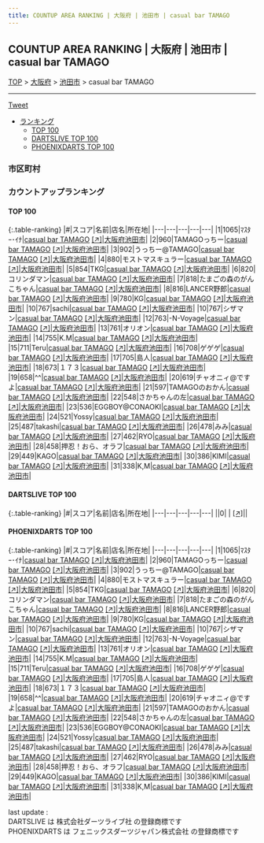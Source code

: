 ```yaml
---
title: COUNTUP AREA RANKING | 大阪府 | 池田市 | casual bar TAMAGO
---
```

## COUNTUP AREA RANKING | 大阪府 | 池田市 | casual bar TAMAGO

[TOP](/darts/rank/) > [大阪府](/darts/rank/大阪府/) > [池田市](/darts/rank/大阪府/池田市/) > casual bar TAMAGO

___

<a href="https://twitter.com/share?ref_src=twsrc%5Etfw" data-text="COUNTUP AREA RANKING | 大阪府池田市casual bar TAMAGO" class="twitter-share-button" data-hashtags="DARTSLIVE,PHOENIXDARTS,darts,ダーツ" data-show-count="false">Tweet</a>

* [ランキング](#カウントアップランキング)
    * [TOP 100](#top-100)
    * [DARTSLIVE TOP 100](#dartslive-top-100)
    * [PHOENIXDARTS TOP 100](#phoenixdarts-top-100)

### 市区町村

<ul>

</ul>

### カウントアップランキング

#### TOP 100



{:.table-ranking}
|#|スコア|名前|店名|所在地|
|---|---|---|---|---|
|1|1065|<span class="rank-name-pd">ﾏｽﾀｰ･ｲﾅ</span>|<a href="/darts/rank/shops/81102.html">casual bar TAMAGO</a> <a href="https://vs.phoenixdarts.com/jp/shop/shopDetailInfo/s_81102?s_seq=81102">[↗]</a>|<a href="/darts/rank/大阪府/池田市">大阪府池田市</a>|
|2|960|<span class="rank-name-pd">TAMAGOっちー</span>|<a href="/darts/rank/shops/81102.html">casual bar TAMAGO</a> <a href="https://vs.phoenixdarts.com/jp/shop/shopDetailInfo/s_81102?s_seq=81102">[↗]</a>|<a href="/darts/rank/大阪府/池田市">大阪府池田市</a>|
|3|902|<span class="rank-name-pd">うっちー@TAMAGO</span>|<a href="/darts/rank/shops/81102.html">casual bar TAMAGO</a> <a href="https://vs.phoenixdarts.com/jp/shop/shopDetailInfo/s_81102?s_seq=81102">[↗]</a>|<a href="/darts/rank/大阪府/池田市">大阪府池田市</a>|
|4|880|<span class="rank-name-pd">モストマスキュラー</span>|<a href="/darts/rank/shops/81102.html">casual bar TAMAGO</a> <a href="https://vs.phoenixdarts.com/jp/shop/shopDetailInfo/s_81102?s_seq=81102">[↗]</a>|<a href="/darts/rank/大阪府/池田市">大阪府池田市</a>|
|5|854|<span class="rank-name-pd">TKG</span>|<a href="/darts/rank/shops/81102.html">casual bar TAMAGO</a> <a href="https://vs.phoenixdarts.com/jp/shop/shopDetailInfo/s_81102?s_seq=81102">[↗]</a>|<a href="/darts/rank/大阪府/池田市">大阪府池田市</a>|
|6|820|<span class="rank-name-pd">コリンダマン</span>|<a href="/darts/rank/shops/81102.html">casual bar TAMAGO</a> <a href="https://vs.phoenixdarts.com/jp/shop/shopDetailInfo/s_81102?s_seq=81102">[↗]</a>|<a href="/darts/rank/大阪府/池田市">大阪府池田市</a>|
|7|818|<span class="rank-name-pd">たまごの森のがんこちゃん</span>|<a href="/darts/rank/shops/81102.html">casual bar TAMAGO</a> <a href="https://vs.phoenixdarts.com/jp/shop/shopDetailInfo/s_81102?s_seq=81102">[↗]</a>|<a href="/darts/rank/大阪府/池田市">大阪府池田市</a>|
|8|816|<span class="rank-name-pd">LANCER野郎</span>|<a href="/darts/rank/shops/81102.html">casual bar TAMAGO</a> <a href="https://vs.phoenixdarts.com/jp/shop/shopDetailInfo/s_81102?s_seq=81102">[↗]</a>|<a href="/darts/rank/大阪府/池田市">大阪府池田市</a>|
|9|780|<span class="rank-name-pd">KG</span>|<a href="/darts/rank/shops/81102.html">casual bar TAMAGO</a> <a href="https://vs.phoenixdarts.com/jp/shop/shopDetailInfo/s_81102?s_seq=81102">[↗]</a>|<a href="/darts/rank/大阪府/池田市">大阪府池田市</a>|
|10|767|<span class="rank-name-pd">sachi</span>|<a href="/darts/rank/shops/81102.html">casual bar TAMAGO</a> <a href="https://vs.phoenixdarts.com/jp/shop/shopDetailInfo/s_81102?s_seq=81102">[↗]</a>|<a href="/darts/rank/大阪府/池田市">大阪府池田市</a>|
|10|767|<span class="rank-name-pd">シザマン</span>|<a href="/darts/rank/shops/81102.html">casual bar TAMAGO</a> <a href="https://vs.phoenixdarts.com/jp/shop/shopDetailInfo/s_81102?s_seq=81102">[↗]</a>|<a href="/darts/rank/大阪府/池田市">大阪府池田市</a>|
|12|763|<span class="rank-name-pd">-N-Voyage</span>|<a href="/darts/rank/shops/81102.html">casual bar TAMAGO</a> <a href="https://vs.phoenixdarts.com/jp/shop/shopDetailInfo/s_81102?s_seq=81102">[↗]</a>|<a href="/darts/rank/大阪府/池田市">大阪府池田市</a>|
|13|761|<span class="rank-name-pd">オリオン</span>|<a href="/darts/rank/shops/81102.html">casual bar TAMAGO</a> <a href="https://vs.phoenixdarts.com/jp/shop/shopDetailInfo/s_81102?s_seq=81102">[↗]</a>|<a href="/darts/rank/大阪府/池田市">大阪府池田市</a>|
|14|755|<span class="rank-name-pd">K.M</span>|<a href="/darts/rank/shops/81102.html">casual bar TAMAGO</a> <a href="https://vs.phoenixdarts.com/jp/shop/shopDetailInfo/s_81102?s_seq=81102">[↗]</a>|<a href="/darts/rank/大阪府/池田市">大阪府池田市</a>|
|15|711|<span class="rank-name-pd">Teru</span>|<a href="/darts/rank/shops/81102.html">casual bar TAMAGO</a> <a href="https://vs.phoenixdarts.com/jp/shop/shopDetailInfo/s_81102?s_seq=81102">[↗]</a>|<a href="/darts/rank/大阪府/池田市">大阪府池田市</a>|
|16|708|<span class="rank-name-pd">ゲゲゲ</span>|<a href="/darts/rank/shops/81102.html">casual bar TAMAGO</a> <a href="https://vs.phoenixdarts.com/jp/shop/shopDetailInfo/s_81102?s_seq=81102">[↗]</a>|<a href="/darts/rank/大阪府/池田市">大阪府池田市</a>|
|17|705|<span class="rank-name-pd">島人</span>|<a href="/darts/rank/shops/81102.html">casual bar TAMAGO</a> <a href="https://vs.phoenixdarts.com/jp/shop/shopDetailInfo/s_81102?s_seq=81102">[↗]</a>|<a href="/darts/rank/大阪府/池田市">大阪府池田市</a>|
|18|673|<span class="rank-name-pd">１７３</span>|<a href="/darts/rank/shops/81102.html">casual bar TAMAGO</a> <a href="https://vs.phoenixdarts.com/jp/shop/shopDetailInfo/s_81102?s_seq=81102">[↗]</a>|<a href="/darts/rank/大阪府/池田市">大阪府池田市</a>|
|19|658|<span class="rank-name-pd">^^</span>|<a href="/darts/rank/shops/81102.html">casual bar TAMAGO</a> <a href="https://vs.phoenixdarts.com/jp/shop/shopDetailInfo/s_81102?s_seq=81102">[↗]</a>|<a href="/darts/rank/大阪府/池田市">大阪府池田市</a>|
|20|619|<span class="rank-name-pd">チャオニィ@ですよ</span>|<a href="/darts/rank/shops/81102.html">casual bar TAMAGO</a> <a href="https://vs.phoenixdarts.com/jp/shop/shopDetailInfo/s_81102?s_seq=81102">[↗]</a>|<a href="/darts/rank/大阪府/池田市">大阪府池田市</a>|
|21|597|<span class="rank-name-pd">TAMAGOのおかん</span>|<a href="/darts/rank/shops/81102.html">casual bar TAMAGO</a> <a href="https://vs.phoenixdarts.com/jp/shop/shopDetailInfo/s_81102?s_seq=81102">[↗]</a>|<a href="/darts/rank/大阪府/池田市">大阪府池田市</a>|
|22|548|<span class="rank-name-pd">さかちゃんの左</span>|<a href="/darts/rank/shops/81102.html">casual bar TAMAGO</a> <a href="https://vs.phoenixdarts.com/jp/shop/shopDetailInfo/s_81102?s_seq=81102">[↗]</a>|<a href="/darts/rank/大阪府/池田市">大阪府池田市</a>|
|23|536|<span class="rank-name-pd">EGGBOY@CONAOKI</span>|<a href="/darts/rank/shops/81102.html">casual bar TAMAGO</a> <a href="https://vs.phoenixdarts.com/jp/shop/shopDetailInfo/s_81102?s_seq=81102">[↗]</a>|<a href="/darts/rank/大阪府/池田市">大阪府池田市</a>|
|24|521|<span class="rank-name-pd">Yossy</span>|<a href="/darts/rank/shops/81102.html">casual bar TAMAGO</a> <a href="https://vs.phoenixdarts.com/jp/shop/shopDetailInfo/s_81102?s_seq=81102">[↗]</a>|<a href="/darts/rank/大阪府/池田市">大阪府池田市</a>|
|25|487|<span class="rank-name-pd">takashi</span>|<a href="/darts/rank/shops/81102.html">casual bar TAMAGO</a> <a href="https://vs.phoenixdarts.com/jp/shop/shopDetailInfo/s_81102?s_seq=81102">[↗]</a>|<a href="/darts/rank/大阪府/池田市">大阪府池田市</a>|
|26|478|<span class="rank-name-pd">みみ</span>|<a href="/darts/rank/shops/81102.html">casual bar TAMAGO</a> <a href="https://vs.phoenixdarts.com/jp/shop/shopDetailInfo/s_81102?s_seq=81102">[↗]</a>|<a href="/darts/rank/大阪府/池田市">大阪府池田市</a>|
|27|462|<span class="rank-name-pd">RYO</span>|<a href="/darts/rank/shops/81102.html">casual bar TAMAGO</a> <a href="https://vs.phoenixdarts.com/jp/shop/shopDetailInfo/s_81102?s_seq=81102">[↗]</a>|<a href="/darts/rank/大阪府/池田市">大阪府池田市</a>|
|28|458|<span class="rank-name-pd">押忍！おら、オラフ</span>|<a href="/darts/rank/shops/81102.html">casual bar TAMAGO</a> <a href="https://vs.phoenixdarts.com/jp/shop/shopDetailInfo/s_81102?s_seq=81102">[↗]</a>|<a href="/darts/rank/大阪府/池田市">大阪府池田市</a>|
|29|449|<span class="rank-name-pd">KAGO</span>|<a href="/darts/rank/shops/81102.html">casual bar TAMAGO</a> <a href="https://vs.phoenixdarts.com/jp/shop/shopDetailInfo/s_81102?s_seq=81102">[↗]</a>|<a href="/darts/rank/大阪府/池田市">大阪府池田市</a>|
|30|386|<span class="rank-name-pd">KIMI</span>|<a href="/darts/rank/shops/81102.html">casual bar TAMAGO</a> <a href="https://vs.phoenixdarts.com/jp/shop/shopDetailInfo/s_81102?s_seq=81102">[↗]</a>|<a href="/darts/rank/大阪府/池田市">大阪府池田市</a>|
|31|338|<span class="rank-name-pd">K,M</span>|<a href="/darts/rank/shops/81102.html">casual bar TAMAGO</a> <a href="https://vs.phoenixdarts.com/jp/shop/shopDetailInfo/s_81102?s_seq=81102">[↗]</a>|<a href="/darts/rank/大阪府/池田市">大阪府池田市</a>|


#### DARTSLIVE TOP 100



{:.table-ranking}
|#|スコア|名前|店名|所在地|
|---|---|---|---|---|
||0|<span class="rank-name-dl"> </span>|<a href="/darts/rank/shops/.html"></a> <a href="">[↗]</a>|<a href="/darts/rank//"></a>|


#### PHOENIXDARTS TOP 100



{:.table-ranking}
|#|スコア|名前|店名|所在地|
|---|---|---|---|---|
|1|1065|<span class="rank-name-pd">ﾏｽﾀｰ･ｲﾅ</span>|<a href="/darts/rank/shops/81102.html">casual bar TAMAGO</a> <a href="https://vs.phoenixdarts.com/jp/shop/shopDetailInfo/s_81102?s_seq=81102">[↗]</a>|<a href="/darts/rank/大阪府/池田市">大阪府池田市</a>|
|2|960|<span class="rank-name-pd">TAMAGOっちー</span>|<a href="/darts/rank/shops/81102.html">casual bar TAMAGO</a> <a href="https://vs.phoenixdarts.com/jp/shop/shopDetailInfo/s_81102?s_seq=81102">[↗]</a>|<a href="/darts/rank/大阪府/池田市">大阪府池田市</a>|
|3|902|<span class="rank-name-pd">うっちー@TAMAGO</span>|<a href="/darts/rank/shops/81102.html">casual bar TAMAGO</a> <a href="https://vs.phoenixdarts.com/jp/shop/shopDetailInfo/s_81102?s_seq=81102">[↗]</a>|<a href="/darts/rank/大阪府/池田市">大阪府池田市</a>|
|4|880|<span class="rank-name-pd">モストマスキュラー</span>|<a href="/darts/rank/shops/81102.html">casual bar TAMAGO</a> <a href="https://vs.phoenixdarts.com/jp/shop/shopDetailInfo/s_81102?s_seq=81102">[↗]</a>|<a href="/darts/rank/大阪府/池田市">大阪府池田市</a>|
|5|854|<span class="rank-name-pd">TKG</span>|<a href="/darts/rank/shops/81102.html">casual bar TAMAGO</a> <a href="https://vs.phoenixdarts.com/jp/shop/shopDetailInfo/s_81102?s_seq=81102">[↗]</a>|<a href="/darts/rank/大阪府/池田市">大阪府池田市</a>|
|6|820|<span class="rank-name-pd">コリンダマン</span>|<a href="/darts/rank/shops/81102.html">casual bar TAMAGO</a> <a href="https://vs.phoenixdarts.com/jp/shop/shopDetailInfo/s_81102?s_seq=81102">[↗]</a>|<a href="/darts/rank/大阪府/池田市">大阪府池田市</a>|
|7|818|<span class="rank-name-pd">たまごの森のがんこちゃん</span>|<a href="/darts/rank/shops/81102.html">casual bar TAMAGO</a> <a href="https://vs.phoenixdarts.com/jp/shop/shopDetailInfo/s_81102?s_seq=81102">[↗]</a>|<a href="/darts/rank/大阪府/池田市">大阪府池田市</a>|
|8|816|<span class="rank-name-pd">LANCER野郎</span>|<a href="/darts/rank/shops/81102.html">casual bar TAMAGO</a> <a href="https://vs.phoenixdarts.com/jp/shop/shopDetailInfo/s_81102?s_seq=81102">[↗]</a>|<a href="/darts/rank/大阪府/池田市">大阪府池田市</a>|
|9|780|<span class="rank-name-pd">KG</span>|<a href="/darts/rank/shops/81102.html">casual bar TAMAGO</a> <a href="https://vs.phoenixdarts.com/jp/shop/shopDetailInfo/s_81102?s_seq=81102">[↗]</a>|<a href="/darts/rank/大阪府/池田市">大阪府池田市</a>|
|10|767|<span class="rank-name-pd">sachi</span>|<a href="/darts/rank/shops/81102.html">casual bar TAMAGO</a> <a href="https://vs.phoenixdarts.com/jp/shop/shopDetailInfo/s_81102?s_seq=81102">[↗]</a>|<a href="/darts/rank/大阪府/池田市">大阪府池田市</a>|
|10|767|<span class="rank-name-pd">シザマン</span>|<a href="/darts/rank/shops/81102.html">casual bar TAMAGO</a> <a href="https://vs.phoenixdarts.com/jp/shop/shopDetailInfo/s_81102?s_seq=81102">[↗]</a>|<a href="/darts/rank/大阪府/池田市">大阪府池田市</a>|
|12|763|<span class="rank-name-pd">-N-Voyage</span>|<a href="/darts/rank/shops/81102.html">casual bar TAMAGO</a> <a href="https://vs.phoenixdarts.com/jp/shop/shopDetailInfo/s_81102?s_seq=81102">[↗]</a>|<a href="/darts/rank/大阪府/池田市">大阪府池田市</a>|
|13|761|<span class="rank-name-pd">オリオン</span>|<a href="/darts/rank/shops/81102.html">casual bar TAMAGO</a> <a href="https://vs.phoenixdarts.com/jp/shop/shopDetailInfo/s_81102?s_seq=81102">[↗]</a>|<a href="/darts/rank/大阪府/池田市">大阪府池田市</a>|
|14|755|<span class="rank-name-pd">K.M</span>|<a href="/darts/rank/shops/81102.html">casual bar TAMAGO</a> <a href="https://vs.phoenixdarts.com/jp/shop/shopDetailInfo/s_81102?s_seq=81102">[↗]</a>|<a href="/darts/rank/大阪府/池田市">大阪府池田市</a>|
|15|711|<span class="rank-name-pd">Teru</span>|<a href="/darts/rank/shops/81102.html">casual bar TAMAGO</a> <a href="https://vs.phoenixdarts.com/jp/shop/shopDetailInfo/s_81102?s_seq=81102">[↗]</a>|<a href="/darts/rank/大阪府/池田市">大阪府池田市</a>|
|16|708|<span class="rank-name-pd">ゲゲゲ</span>|<a href="/darts/rank/shops/81102.html">casual bar TAMAGO</a> <a href="https://vs.phoenixdarts.com/jp/shop/shopDetailInfo/s_81102?s_seq=81102">[↗]</a>|<a href="/darts/rank/大阪府/池田市">大阪府池田市</a>|
|17|705|<span class="rank-name-pd">島人</span>|<a href="/darts/rank/shops/81102.html">casual bar TAMAGO</a> <a href="https://vs.phoenixdarts.com/jp/shop/shopDetailInfo/s_81102?s_seq=81102">[↗]</a>|<a href="/darts/rank/大阪府/池田市">大阪府池田市</a>|
|18|673|<span class="rank-name-pd">１７３</span>|<a href="/darts/rank/shops/81102.html">casual bar TAMAGO</a> <a href="https://vs.phoenixdarts.com/jp/shop/shopDetailInfo/s_81102?s_seq=81102">[↗]</a>|<a href="/darts/rank/大阪府/池田市">大阪府池田市</a>|
|19|658|<span class="rank-name-pd">^^</span>|<a href="/darts/rank/shops/81102.html">casual bar TAMAGO</a> <a href="https://vs.phoenixdarts.com/jp/shop/shopDetailInfo/s_81102?s_seq=81102">[↗]</a>|<a href="/darts/rank/大阪府/池田市">大阪府池田市</a>|
|20|619|<span class="rank-name-pd">チャオニィ@ですよ</span>|<a href="/darts/rank/shops/81102.html">casual bar TAMAGO</a> <a href="https://vs.phoenixdarts.com/jp/shop/shopDetailInfo/s_81102?s_seq=81102">[↗]</a>|<a href="/darts/rank/大阪府/池田市">大阪府池田市</a>|
|21|597|<span class="rank-name-pd">TAMAGOのおかん</span>|<a href="/darts/rank/shops/81102.html">casual bar TAMAGO</a> <a href="https://vs.phoenixdarts.com/jp/shop/shopDetailInfo/s_81102?s_seq=81102">[↗]</a>|<a href="/darts/rank/大阪府/池田市">大阪府池田市</a>|
|22|548|<span class="rank-name-pd">さかちゃんの左</span>|<a href="/darts/rank/shops/81102.html">casual bar TAMAGO</a> <a href="https://vs.phoenixdarts.com/jp/shop/shopDetailInfo/s_81102?s_seq=81102">[↗]</a>|<a href="/darts/rank/大阪府/池田市">大阪府池田市</a>|
|23|536|<span class="rank-name-pd">EGGBOY@CONAOKI</span>|<a href="/darts/rank/shops/81102.html">casual bar TAMAGO</a> <a href="https://vs.phoenixdarts.com/jp/shop/shopDetailInfo/s_81102?s_seq=81102">[↗]</a>|<a href="/darts/rank/大阪府/池田市">大阪府池田市</a>|
|24|521|<span class="rank-name-pd">Yossy</span>|<a href="/darts/rank/shops/81102.html">casual bar TAMAGO</a> <a href="https://vs.phoenixdarts.com/jp/shop/shopDetailInfo/s_81102?s_seq=81102">[↗]</a>|<a href="/darts/rank/大阪府/池田市">大阪府池田市</a>|
|25|487|<span class="rank-name-pd">takashi</span>|<a href="/darts/rank/shops/81102.html">casual bar TAMAGO</a> <a href="https://vs.phoenixdarts.com/jp/shop/shopDetailInfo/s_81102?s_seq=81102">[↗]</a>|<a href="/darts/rank/大阪府/池田市">大阪府池田市</a>|
|26|478|<span class="rank-name-pd">みみ</span>|<a href="/darts/rank/shops/81102.html">casual bar TAMAGO</a> <a href="https://vs.phoenixdarts.com/jp/shop/shopDetailInfo/s_81102?s_seq=81102">[↗]</a>|<a href="/darts/rank/大阪府/池田市">大阪府池田市</a>|
|27|462|<span class="rank-name-pd">RYO</span>|<a href="/darts/rank/shops/81102.html">casual bar TAMAGO</a> <a href="https://vs.phoenixdarts.com/jp/shop/shopDetailInfo/s_81102?s_seq=81102">[↗]</a>|<a href="/darts/rank/大阪府/池田市">大阪府池田市</a>|
|28|458|<span class="rank-name-pd">押忍！おら、オラフ</span>|<a href="/darts/rank/shops/81102.html">casual bar TAMAGO</a> <a href="https://vs.phoenixdarts.com/jp/shop/shopDetailInfo/s_81102?s_seq=81102">[↗]</a>|<a href="/darts/rank/大阪府/池田市">大阪府池田市</a>|
|29|449|<span class="rank-name-pd">KAGO</span>|<a href="/darts/rank/shops/81102.html">casual bar TAMAGO</a> <a href="https://vs.phoenixdarts.com/jp/shop/shopDetailInfo/s_81102?s_seq=81102">[↗]</a>|<a href="/darts/rank/大阪府/池田市">大阪府池田市</a>|
|30|386|<span class="rank-name-pd">KIMI</span>|<a href="/darts/rank/shops/81102.html">casual bar TAMAGO</a> <a href="https://vs.phoenixdarts.com/jp/shop/shopDetailInfo/s_81102?s_seq=81102">[↗]</a>|<a href="/darts/rank/大阪府/池田市">大阪府池田市</a>|
|31|338|<span class="rank-name-pd">K,M</span>|<a href="/darts/rank/shops/81102.html">casual bar TAMAGO</a> <a href="https://vs.phoenixdarts.com/jp/shop/shopDetailInfo/s_81102?s_seq=81102">[↗]</a>|<a href="/darts/rank/大阪府/池田市">大阪府池田市</a>|


<div class="footer border-top border-gray-light mt-5 pt-3 text-right text-gray">
    last update : <span style="font-weight: italic" id="foot_last_modified"></span><br />
    DARTSLIVE は 株式会社ダーツライブ社 の登録商標です<br />
    PHOENIXDARTS は フェニックスダーツジャパン株式会社 の登録商標です<br />
</div>

<script src="https://cdnjs.cloudflare.com/ajax/libs/jquery.tablesorter/2.31.3/js/jquery.tablesorter.min.js" integrity="sha512-qzgd5cYSZcosqpzpn7zF2ZId8f/8CHmFKZ8j7mU4OUXTNRd5g+ZHBPsgKEwoqxCtdQvExE5LprwwPAgoicguNg==" crossorigin="anonymous" referrerpolicy="no-referrer"></script>
<link rel="stylesheet" href="https://cdnjs.cloudflare.com/ajax/libs/jquery.tablesorter/2.31.3/css/theme.default.min.css" integrity="sha512-wghhOJkjQX0Lh3NSWvNKeZ0ZpNn+SPVXX1Qyc9OCaogADktxrBiBdKGDoqVUOyhStvMBmJQ8ZdMHiR3wuEq8+w==" crossorigin="anonymous" referrerpolicy="no-referrer" />
<script>
$(function() {
    $(".table-ranking").tablesorter({sortList:[[0, 0]]});
    $("#foot_last_modified").text(formatDate(new Date(document.lastModified), 'yyyy-MM-dd HH:mm:ss'));
});
</script>

<script async src="https://platform.twitter.com/widgets.js" charset="utf-8"></script>